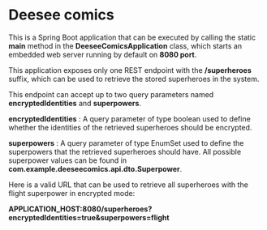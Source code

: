 
# Deesee comics


This is a Spring Boot application that can be executed by calling the static __main__ method in the  __DeeseeComicsApplication__ class, which starts an embedded web server running by default on __8080 port__.

This application exposes only one REST endpoint with the __/superheroes__ suffix, which can be used to retrieve the stored superheroes in the system.


This endpoint can accept up to two query parameters named __encryptedIdentities__ and __superpowers__.

 __encryptedIdentities__ : A query parameter of type boolean used to define whether the identities of the retrieved superheroes should be encrypted.
 
__superpowers__ : A query parameter of type EnumSet used to define the superpowers that the retrieved superheroes should have. All possible superpower values can be found in __com.example.deeseecomics.api.dto.Superpower__.

Here is a valid URL that can be used to retrieve all superheroes with the flight superpower in encrypted mode:

__APPLICATION_HOST:8080/superheroes?encryptedIdentities=true&superpowers=flight__

